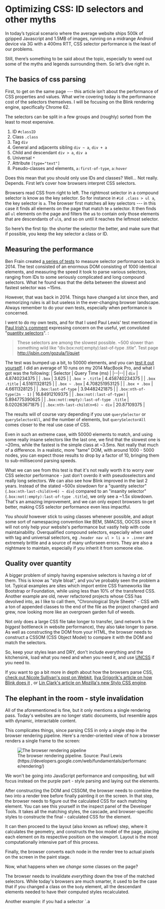
# Optimizing CSS: ID selectors and other myths

In today’s typical scenario where the average website ships 500k of gzipped Javascript and 1.5MB of images, running on a midrange Android device via 3G with a 400ms RTT, CSS selector performance is the least of our problems.

Still, there’s something to be said about the topic, especially to weed out some of the myths and legends surrounding them. So let’s dive right in.

## The basics of css parsing

First, to get on the same page --- this article isn’t about the performance of CSS properties and values. What we’re covering today is the performance cost of the selectors themselves. I will be focusing on the Blink rendering engine, specifically Chrome 62.

The selectors can be split in a few groups and (roughly) sorted from the least to most expensive.

1. ID `#classID`
2. Class `.class`
3. Tag `div`
4. General and adjacents sibling `div ~ a`, `div + a`
5. Child and descendant `div > a`, `div a`
6. Universal `*`
7. Attribute `[type="text"]`
8. Pseudo-classes and elements, `a:first-of-type`, `a:hover`

Does this mean that you should only use IDs and classes? Well… Not really. Depends. First let’s cover how browsers interpret CSS selectors.

Browsers read CSS from right to left. The rightmost selector in a compound selector is know as the key selector. So for instance in `#id .class > ul a`, the key selector is `a`. The browser first matches all key selectors --- in this case it finds all elements on the page that match te `a` selector. It then finds all `ul` elements on the page and filters the `a`s to contain only those elements that are descendants of `ul`s, and so on until it reaches the leftmost selector.

So here’s the first tip: the shorter the selector the better, and make sure that if possible, you keep the key selector a class or ID.

## Measuring the performance

Ben Frain created [a series of tests](https://benfrain.com/css-performance-revisited-selectors-bloat-expensive-styles/) to measure selector performance back in 2014. The test consisted of an enormous DOM consisting of 1000 identical elements, and measuring the speed it took to parse various selectors, ranging from IDs to some seriously complicated and long compound selectors. What he found was that the delta between the slowest and fastest selector was ~15ms.

However, that was back in 2014. Things have changed a lot since then, and memorizing rules is all but useless in the ever-changing browser landscape. Always remember to do your own tests, especially when performance is concerned.

I went to do my own tests, and for that I used Paul Lewis' test mentioned in [Paul Irish's comment](https://alistapart.com/comments/quantity-queries-for-css#338752) expressing concern on the useful, yet convoluted "[quantity selectors](https://alistapart.com/article/quantity-queries-for-css)". :

> These selectors are among the slowest possible. ~500 slower than something wild like “div.box:not(:empty):last-of-type .title”. Test page http://jsbin.com/gozula/1/quiet

The test was bumped up a bit, to 50000 elements, and you can [test it out yourself](https://codepen.io/ivancuric/pen/ZaWxqV). I did an average of 10 runs on my 2014 MacBook Pro, and what I got was the following:
| Selector | Query Time (ms) |
|--|--|
| `div` | 4.8740234375 |
| `.box` | 3.625 |
| `.box > .title` | 4.458740234375 |
| `.box .title` | 4.51611328125 |
| `.box ~ .box` | 4.708251953125 |
| `.box + .box` | 4.6611328125 |
| `.box:last-of-type` | 3.94482421875 |
| `.box:nth-of-type(2n - 1)` | 16.84912109375 |
| `.box:not(:last-of-type)` | 5.894775390625 |
| `.box:not(:empty):last-of-type .title` | 8.020263671875 |
| `.box:nth-last-child(n+6) ~ div` | 20.87109375 |

The results will of course vary depending if you use `querySelector` or `querySelectorAll`, and the number of elements, but `querySelectorAll` comes closer to the real use case of CSS. 

Even  in such an extreme case, with 50000 elements to match, and using some really insane selectors like the last one, we find that the slowest one is ~20ms, while the fastest is the simple class at ~3.5ms. Not really that much of a difference. In a realistic, more "tame" DOM, with around 1000 - 5000 nodes, you can expect those results to drop by a factor of 10, bringing them to sub-millisecond parsing speeds.

What we can see from this test is that it's not really worth it to worry over CSS selector performance - just don't overdo it with pseudoselectors and really long selectors. We can also see how Blink improved in the last 2 years. Instead of the stated ~500x slowdown for a "quantity selector" (`.box:nth-last-child(n+6) ~ div`) compared to an "insanity selector" (`.box:not(:empty):last-of-type .title`), we only see a ~1.5x slowdown. That's an amazing improvement, and we can only expect browsers to get better, making CSS selector performance even less impactful.

You _should_ however stick to using classes whenever possible, and adopt some sort of namespacing convention like BEM, SMACSS, OOCSS since it will not only help your website's performance but vastly help with code maintainability. Overqualified compound selectors, especially when used with tag and universal selectors, eg `.header nav ul > li a > .inner` are extremely brittle and a source of many unforseen errors. They are also a nightmare to maintain, especially if you inherit it from someone else.

## Quality over quantity

A bigger problem of simply having expensive selectors is having _a lot_ of them. This is know as "style bloat", and you've probably seen the problem a lot. Typical examples are sites which import entire CSS frameworks like Bootstrap or Foundation, while using less than 10% of the transfered CSS. Another example are old, never refactored projects whose CSS has devolved into, as I like to call them, "Chronological Style Sheets" - CSS with a ton of appended classes to the end of the file as the project changed and grew, now looking more like an overgrown garden full of weeds.

Not only does a large CSS file take longer to transfer, (and network is the _biggest_ bottleneck in website performance), they also take longer to parse. As well as constructing the DOM from your HTML, the browser needs to construct a CSSOM (CSS Object Model) to compare it with the DOM and match the selectors.

So, keep your styles lean and DRY, don't include everything and the kitchensink, load what you need and when you need it, and use [UNCSS](https://github.com/giakki/uncss) if you need to.

If you want to go a bit more in depth about how the browsers parse CSS, [check out Nicole Sullivan's post on Webkit](https://calendar.perfplanet.com/2011/css-selector-performance-has-changed-for-the-better/), [Ilya Grigorik's article on how Blink does it](https://developers.google.com/web/fundamentals/performance/critical-rendering-path/constructing-the-object-model) , or [Lin Clark's article on Mozilla's new Stylo CSS engine](https://hacks.mozilla.org/2017/08/inside-a-super-fast-css-engine-quantum-css-aka-stylo/). 

## The elephant in the room - style invalidation

All of the aforementioned is fine, but it only mentions a single rendering pass. Today's websites are no longer static documents, but resemble apps with dynamic, interactable content.

This complicates things, since parsing CSS in only a single step in the browser rendering pipeline. Here's a render-oriented view of how a browser renders  a single frame to the screen:

<figure>
<img src="https://developers.google.com/web/fundamentals/performance/rendering/images/intro/frame-full.jpg" alt="The browser rendering pipeline">
<figcaption>
The browser rendering pipeline. Source: Paul Lewis (https://developers.google.com/web/fundamentals/performance/rendering/)</figcaption>
</figure>

We won't be going into JavaScript performance and compositing, but will focus instead on the purple part - style parsing and laying out the elements.

After constructing the DOM and CSSOM, the browser needs to combine the two into a render tree before finally painting it on the screen. In that step, the browser needs to figure out the calculated CSS for each matching element. You can see this yourself in the inspect panel of the Developer Tools. It takes all the matching styles, the cascade, and browser-specific styles to constructe the final - calculated CSS for the element.

It can then proceed to the layout (also known as reflow) step, where it calculates the geometry, and constructs the box model of the page, placing each element on its respective position on the viewport. Layout is the most computationally intensive part of this process.

Finally, the browser converts each node in the render tree to actual pixels on the screen in the paint stage.

Now, what happens when we _change_ some classes on the page?

The browser needs to invalidate _everything_ down the tree of the matched selectors. While today's browsers are much smarter, it used to be the case that if you changed a class on the `body` element, all the descendant elements needed to have their computed styles recalculated.

Another example: if you had a selector `.a
<!--stackedit_data:
eyJoaXN0b3J5IjpbLTIzMDE2Mjk2M119
-->